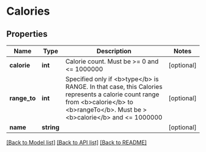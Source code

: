 # Calories

## Properties
Name | Type | Description | Notes
------------ | ------------- | ------------- | -------------
**calorie** | **int** | Calorie count. Must be &gt;&#x3D; 0 and &lt;&#x3D; 1000000 | [optional] 
**range_to** | **int** | Specified only if &lt;b&gt;type&lt;/b&gt; is RANGE. In that case, this Calories represents a calorie count range from &lt;b&gt;calorie&lt;/b&gt; to &lt;b&gt;rangeTo&lt;/b&gt;. Must be &gt; &lt;b&gt;calorie&lt;/b&gt; and &lt;&#x3D; 1000000 | [optional] 
**name** | **string** |  | [optional] 

[[Back to Model list]](../README.md#documentation-for-models) [[Back to API list]](../README.md#documentation-for-api-endpoints) [[Back to README]](../README.md)


